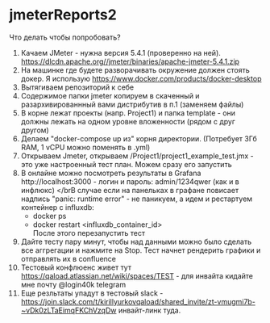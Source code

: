 # jmeterReports2
Что делать чтобы попробовать? 
1. Качаем JMeter - нужна версия 5.4.1 (проверенно на ней). https://dlcdn.apache.org//jmeter/binaries/apache-jmeter-5.4.1.zip
2. На машинке где будете разворачивать окружение должен стоять докер. Я использую https://www.docker.com/products/docker-desktop
3. Вытягиваем репозиторий к себе
4. Содержимое папки jmeter копируем в скаченный и разархивированнный вами дистрибутив в п.1 (заменяем файлы)
5. В корне лежат проекты (напр. Project1) и папка template - они должны лежать на одном уровне вложенности (рядом с друг другом)
6. Делаем "docker-compose up из" корня директории. (Потребует 3Гб RAM, 1 vCPU можно поменять в .yml)
7. Открываем Jmeter, открываем /Project1/project1_example_test.jmx - это уже настроенный тест план. Можем сразу его запустить
8. В онлайне можно посмотреть результаты в Grafana http://localhost:3000 - логин и пароль: admin/1234qwer (как и в инфлюкс)
   </brВ случае если на панельках в графане повисает надпись "panic: runtime error" - не паникуем, а идем и рестартуем контейнер с influxdb:
      - docker ps
      - docker restart <influxdb_container_id>
   </br>После этого перезапустить тест
10. Дайте тесту пару минут, чтобы над данными можно было сделать все аггрегации и нажмите на Stop. Тест начнет рендерить графики и отправлять их в confluence
11. Тестовый конфлюенс живет тут https://qaload.atlassian.net/wiki/spaces/TEST - для инвайта кидайте мне почту @login40k telegram
12. Еще резльтаты упадут в тестовый slack - https://join.slack.com/t/kirillyurkovqaload/shared_invite/zt-vmugmi7b-~vDk0zLTaEimqFKChVzqDw инвайт-линк туда.

